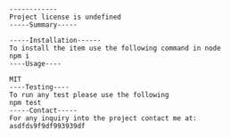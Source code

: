 
    ------------
    Project license is undefined
    -----Summary-----
    
    -----Installation------
    To install the item use the following command in node
    npm i
    ----Usage----
    
    MIT
    ----Testing----
    To run any test please use the following
    npm test
    -----Contact-----
    For any inquiry into the project contact me at:
    asdfds9f9df993939df
    